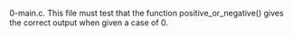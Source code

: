0-main.c. This file must test that the function positive_or_negative() gives the correct output when given a case of 0.